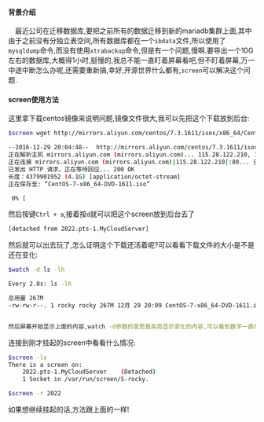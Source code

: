 #### 背景介绍

&emsp;最近公司在迁移数据库,要把之前所有的数据迁移到新的mariadb集群上面,其中由于之前没有分独立表空间,所有数据库都在一个`ibdata`文件,所以使用了`mysqldump`命令,而没有使用`xtrabackup`命令,但是有一个问题,慢啊.要导出一个10G左右的数据库,大概得1小时,挺慢的,我总不能一直盯着屏幕看吧,但不盯着屏幕,万一中途中断怎么办呢,还需要重新搞,幸好,开源世界什么都有,`screen`可以解决这个问题.

#### screen使用方法

这里拿下载centos镜像来说明问题,镜像文件很大,我可以先把这个下载放到后台:

```bash
$screen wget http://mirrors.aliyun.com/centos/7.3.1611/isos/x86_64/CentOS-7-x86_64-DVD-1611.iso

--2016-12-29 20:04:48--  http://mirrors.aliyun.com/centos/7.3.1611/isos/x86_64/CentOS-7-x86_64-DVD-1611.iso
正在解析主机 mirrors.aliyun.com (mirrors.aliyun.com)... 115.28.122.210, 112.124.140.210
正在连接 mirrors.aliyun.com (mirrors.aliyun.com)|115.28.122.210|:80... 已连接。
已发出 HTTP 请求，正在等待回应... 200 OK
长度：4379901952 (4.1G) [application/octet-stream]
正在保存至: “CentOS-7-x86_64-DVD-1611.iso”

 0% [                                                                                                            ] 10,449,918  1.02MB/s 剩余 70m 10s

```

然后按键`Ctrl + a`,接着按`d`就可以把这个screen放到后台去了

```bash
[detached from 2022.pts-1.MyCloudServer]
```

然后就可以出去玩了,怎么证明这个下载还活着呢?可以看看下载文件的大小是不是还在变化:

```bash
$watch -d ls -lh

Every 2.0s: ls -lh                                                                                                           Thu Dec 29 20:09:27 2016

总用量 267M
-rw-rw-r--. 1 rocky rocky 267M 12月 29 20:09 CentOS-7-x86_64-DVD-1611.iso


然后屏幕开始显示上面的内容,watch -d参数的意思是高亮显示变化的内容,可以看到数字一直在变化

```


连接到刚才挂起的screen中看看什么情况:

```bash
$screen -ls
There is a screen on:
    2022.pts-1.MyCloudServer    (Detached)
    1 Socket in /var/run/screen/S-rocky.

$screen -r 2022

```

如果想继续挂起的话,方法跟上面的一样!
